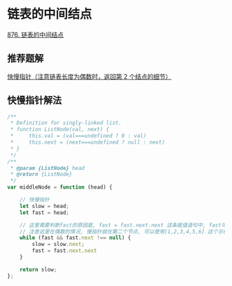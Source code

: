 # 链表的中间结点
[876. 链表的中间结点](https://leetcode.cn/problems/middle-of-the-linked-list/description/)

## 推荐题解

[快慢指针（注意链表长度为偶数时，返回第 2 个结点的细节）](https://leetcode.cn/problems/middle-of-the-linked-list/solutions/165152/kuai-man-zhi-zhen-zhu-yao-zai-yu-diao-shi-by-liwei/)

## 快慢指针解法

```js
/**
 * Definition for singly-linked list.
 * function ListNode(val, next) {
 *     this.val = (val===undefined ? 0 : val)
 *     this.next = (next===undefined ? null : next)
 * }
 */
/**
 * @param {ListNode} head
 * @return {ListNode}
 */
var middleNode = function (head) {

    // 快慢指针
    let slow = head;
    let fast = head;

    // 这里需要判断fast的原因是, fast = fast.next.next 这条赋值语句中, fast可能会变为 null
    // 注意这里在偶数的情况, 慢指针就在第二个节点, 可以使用[1,2,3,4,5,6] 这个示例验证
    while (fast && fast.next !== null) {
        slow = slow.next;
        fast = fast.next.next
    }

    return slow;
};
```
